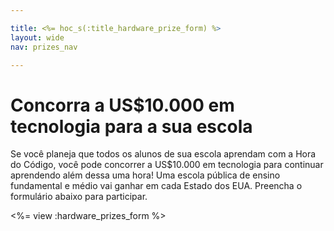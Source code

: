 ```yaml
---

title: <%= hoc_s(:title_hardware_prize_form) %>
layout: wide
nav: prizes_nav

---
```


# Concorra a US$10.000 em tecnologia para a sua escola

Se você planeja que todos os alunos de sua escola aprendam com a Hora do Código, você pode concorrer a US$10.000 em tecnologia para continuar aprendendo além dessa uma hora! Uma escola pública de ensino fundamental e médio vai ganhar em cada Estado dos EUA. Preencha o formulário abaixo para participar.

<%= view :hardware_prizes_form %>